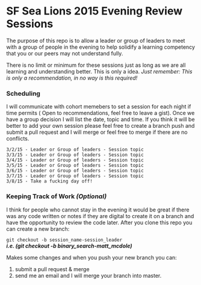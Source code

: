 # SF Sea Lions 2015 Evening Review Sessions

The purpose of this repo is to allow a leader or group of leaders to meet with a group of people in the evening to help solidify a learning competency that you or our peers may not understand fully.

There is no limit or minimum for these sessions just as long as we are all learning and understanding better. This is only a idea. *Just remember: This is only a recommendation, in no way is this required!*


### Scheduling

I will communicate with cohort memebers to set a session for each night if time permits ( Open to recommendations, feel free to leave a gist). Once we have a group decision I will list the date, topic and time. If you think it will be better to add your own session please feel free to create a branch push and submit a pull request and I will merge or feel free to merge if there are no conflicts.

```
3/2/15 - Leader or Group of leaders - Session topic
3/3/15 - Leader or Group of leaders - Session topic
3/4/15 - Leader or Group of leaders - Session topic
3/5/15 - Leader or Group of leaders - Session topic
3/6/15 - Leader or Group of leaders - Session topic
3/7/15 - Leader or Group of leaders - Session topic
3/8/15 - Take a fucking day off!
```


### Keeping Track of Work ***(Optional)***

I think for people who cannot stay in the evening it would be great if there was any code written or notes if they are digital to create it on a branch and have the opportunity to review the code later. After you clone this repo you can create a new branch:

```git checkout -b session_name-session_leader```<br>
***i.e. (git checkout -b binary_search-matt_mcdole)***

Makes some changes and when you push your new branch you can:

1) submit a pull request & merge <br>
2) send me an email and I will merge your branch into master.